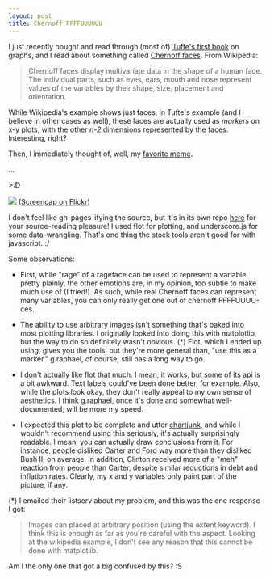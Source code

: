 ```yaml
---
layout: post
title: Chernoff FFFFUUUUUU
---
```


I just recently bought and read through (most of) [Tufte's first book](http://www.edwardtufte.com/tufte/books_vdqi) on graphs, and I read about something called [Chernoff faces](http://en.wikipedia.org/wiki/Chernoff_face). From Wikipedia:

> Chernoff faces display multivariate data in the shape of a human face. The individual parts, such as eyes, ears, mouth and nose represent values of the variables by their shape, size, placement and orientation.

While Wikipedia's example shows just faces, in Tufte's example (and I believe in other cases as well), these faces are actually used as *markers* on x-y plots, with the other *n-2* dimensions represented by the faces. Interesting, right?

Then, I immediately thought of, well, my [favorite meme](http://tinypic.com/view.php?pic=2dcd74j&s=3).

...

\>:D

![](http://farm5.static.flickr.com/4110/4971598443_bf0fbf50b4_z.jpg)
([Screencap on Flickr](http://www.flickr.com/photos/jesusabdullah/4971598443/))

I don't feel like gh-pages-ifying the source, but it's in its own repo [here](http://github.com/jesusabdullah/chernoff-ffffuuuuuu) for your source-reading pleasure! I used flot for plotting, and underscore.js for some data-wrangling. That's one thing the stock tools aren't good for with javascript. :/

Some observations:

* First, while "rage" of a rageface can be used to represent a variable pretty plainly, the other emotions are, in my opinion, too subtle to make much use of (I tried!). As such, while real Chernoff faces can represent many variables, you can only really get one out of chernoff FFFFUUUU-ces.

* The ability to use arbitrary images isn't something that's baked into most plotting libraries. I originally looked into doing this with matplotlib, but the way to do so definitely wasn't obvious. (\*) Flot, which I ended up using, gives you the tools, but they're more general than, "use this as a marker." g.raphael, of course, still has a long way to go.

* I don't actually like flot that much. I mean, it works, but some of its api is a bit awkward. Text labels could've been done better, for example. Also, while the plots look okay, they don't really appeal to my own sense of aesthetics. I think g.raphael, once it's done and somewhat well-documented, will be more my speed.

* I expected this plot to be complete and utter [chartjunk](http://en.wikipedia.org/wiki/Chartjunk), and while I wouldn't recommend using this seriously, it's actually surprisingly readable. I mean, you can actually draw conclusions from it. For instance, people disliked Carter and Ford way more than they disliked Bush II, on average. In addition, Clinton received more of a "meh" reaction from people than Carter, despite similar reductions in debt and inflation rates. Clearly, my x and y variables only paint part of the picture, if any.


(\*) I emailed their listserv about my problem, and this was the one response I got:

> Images can placed at arbitrary position (using the extent keyword).
> I think this is enough as far as you're careful with the aspect.
> Looking at the wikipedia example, I don't see any reason that this
> cannot be done with matplotlib.

Am I the only one that got a big confused by this? :S
